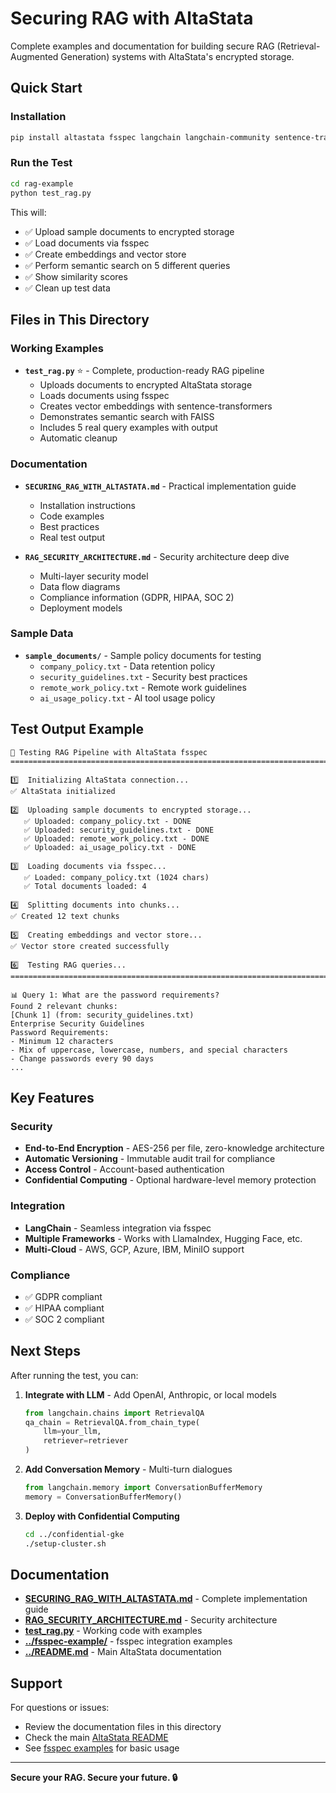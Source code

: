 # Securing RAG with AltaStata

Complete examples and documentation for building secure RAG (Retrieval-Augmented Generation) systems with AltaStata's encrypted storage.

## Quick Start

### Installation

```bash
pip install altastata fsspec langchain langchain-community sentence-transformers faiss-cpu
```

### Run the Test

```bash
cd rag-example
python test_rag.py
```

This will:
- ✅ Upload sample documents to encrypted storage
- ✅ Load documents via fsspec
- ✅ Create embeddings and vector store
- ✅ Perform semantic search on 5 different queries
- ✅ Show similarity scores
- ✅ Clean up test data

## Files in This Directory

### Working Examples

- **`test_rag.py`** ⭐ - Complete, production-ready RAG pipeline
  - Uploads documents to encrypted AltaStata storage
  - Loads documents using fsspec
  - Creates vector embeddings with sentence-transformers
  - Demonstrates semantic search with FAISS
  - Includes 5 real query examples with output
  - Automatic cleanup

### Documentation

- **`SECURING_RAG_WITH_ALTASTATA.md`** - Practical implementation guide
  - Installation instructions
  - Code examples
  - Best practices
  - Real test output

- **`RAG_SECURITY_ARCHITECTURE.md`** - Security architecture deep dive
  - Multi-layer security model
  - Data flow diagrams
  - Compliance information (GDPR, HIPAA, SOC 2)
  - Deployment models

### Sample Data

- **`sample_documents/`** - Sample policy documents for testing
  - `company_policy.txt` - Data retention policy
  - `security_guidelines.txt` - Security best practices
  - `remote_work_policy.txt` - Remote work guidelines
  - `ai_usage_policy.txt` - AI tool usage policy

## Test Output Example

```
🚀 Testing RAG Pipeline with AltaStata fsspec
================================================================================

1️⃣  Initializing AltaStata connection...
✅ AltaStata initialized

2️⃣  Uploading sample documents to encrypted storage...
   ✅ Uploaded: company_policy.txt - DONE
   ✅ Uploaded: security_guidelines.txt - DONE
   ✅ Uploaded: remote_work_policy.txt - DONE
   ✅ Uploaded: ai_usage_policy.txt - DONE

3️⃣  Loading documents via fsspec...
   ✅ Loaded: company_policy.txt (1024 chars)
   ✅ Total documents loaded: 4

4️⃣  Splitting documents into chunks...
✅ Created 12 text chunks

5️⃣  Creating embeddings and vector store...
✅ Vector store created successfully

6️⃣  Testing RAG queries...
================================================================================

📊 Query 1: What are the password requirements?
Found 2 relevant chunks:
[Chunk 1] (from: security_guidelines.txt)
Enterprise Security Guidelines
Password Requirements:
- Minimum 12 characters
- Mix of uppercase, lowercase, numbers, and special characters
- Change passwords every 90 days
...
```

## Key Features

### Security
- **End-to-End Encryption** - AES-256 per file, zero-knowledge architecture
- **Automatic Versioning** - Immutable audit trail for compliance
- **Access Control** - Account-based authentication
- **Confidential Computing** - Optional hardware-level memory protection

### Integration
- **LangChain** - Seamless integration via fsspec
- **Multiple Frameworks** - Works with LlamaIndex, Hugging Face, etc.
- **Multi-Cloud** - AWS, GCP, Azure, IBM, MiniIO support

### Compliance
- ✅ GDPR compliant
- ✅ HIPAA compliant  
- ✅ SOC 2 compliant

## Next Steps

After running the test, you can:

1. **Integrate with LLM** - Add OpenAI, Anthropic, or local models
   ```python
   from langchain.chains import RetrievalQA
   qa_chain = RetrievalQA.from_chain_type(
       llm=your_llm,
       retriever=retriever
   )
   ```

2. **Add Conversation Memory** - Multi-turn dialogues
   ```python
   from langchain.memory import ConversationBufferMemory
   memory = ConversationBufferMemory()
   ```

3. **Deploy with Confidential Computing**
   ```bash
   cd ../confidential-gke
   ./setup-cluster.sh
   ```

## Documentation

- **[SECURING_RAG_WITH_ALTASTATA.md](SECURING_RAG_WITH_ALTASTATA.md)** - Complete implementation guide
- **[RAG_SECURITY_ARCHITECTURE.md](RAG_SECURITY_ARCHITECTURE.md)** - Security architecture
- **[test_rag.py](test_rag.py)** - Working code with examples
- **[../fsspec-example/](../fsspec-example/)** - fsspec integration examples
- **[../README.md](../README.md)** - Main AltaStata documentation

## Support

For questions or issues:
- Review the documentation files in this directory
- Check the main [AltaStata README](../README.md)
- See [fsspec examples](../fsspec-example/) for basic usage

---

**Secure your RAG. Secure your future. 🔒**

